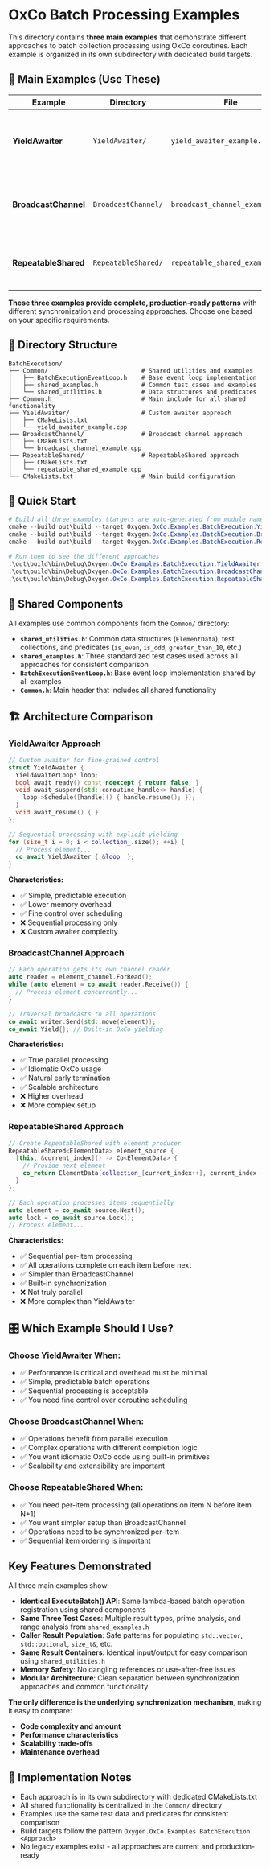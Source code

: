 # OxCo Batch Processing Examples

This directory contains **three main examples** that demonstrate different approaches to batch collection processing using OxCo coroutines. Each example is organized in its own subdirectory with dedicated build targets.

## 🎯 Main Examples (Use These)

| Example | Directory | File | Description |
|---------|-----------|------|-------------|
| **YieldAwaiter** | `YieldAwaiter/` | `yield_awaiter_example.cpp` | Sequential batch processing with custom YieldAwaiter and caller result population |
| **BroadcastChannel** | `BroadcastChannel/` | `broadcast_channel_example.cpp` | Parallel batch processing with OxCo BroadcastChannel and caller result population |
| **RepeatableShared** | `RepeatableShared/` | `repeatable_shared_example.cpp` | Per-item sequential processing with RepeatableShared synchronization |

**These three examples provide complete, production-ready patterns** with different synchronization and processing approaches. Choose one based on your specific requirements.

## 📁 Directory Structure

```
BatchExecution/
├── Common/                          # Shared utilities and examples
│   ├── BatchExecutionEventLoop.h    # Base event loop implementation
│   ├── shared_examples.h            # Common test cases and examples
│   └── shared_utilities.h           # Data structures and predicates
├── Common.h                         # Main include for all shared functionality
├── YieldAwaiter/                    # Custom awaiter approach
│   ├── CMakeLists.txt
│   └── yield_awaiter_example.cpp
├── BroadcastChannel/                # Broadcast channel approach
│   ├── CMakeLists.txt
│   └── broadcast_channel_example.cpp
├── RepeatableShared/                # RepeatableShared approach
│   ├── CMakeLists.txt
│   └── repeatable_shared_example.cpp
└── CMakeLists.txt                   # Main build configuration
```

## 🚀 Quick Start

```powershell
# Build all three examples (targets are auto-generated from module names)
cmake --build out\build --target Oxygen.OxCo.Examples.BatchExecution.YieldAwaiter
cmake --build out\build --target Oxygen.OxCo.Examples.BatchExecution.BroadcastChannel
cmake --build out\build --target Oxygen.OxCo.Examples.BatchExecution.RepeatableShared

# Run them to see the different approaches
.\out\build\bin\Debug\Oxygen.OxCo.Examples.BatchExecution.YieldAwaiter.exe
.\out\build\bin\Debug\Oxygen.OxCo.Examples.BatchExecution.BroadcastChannel.exe
.\out\build\bin\Debug\Oxygen.OxCo.Examples.BatchExecution.RepeatableShared.exe
```

## 🔗 Shared Components

All examples use common components from the `Common/` directory:

- **`shared_utilities.h`**: Common data structures (`ElementData`), test collections, and predicates (`is_even`, `is_odd`, `greater_than_10`, etc.)
- **`shared_examples.h`**: Three standardized test cases used across all approaches for consistent comparison
- **`BatchExecutionEventLoop.h`**: Base event loop implementation shared by all examples
- **`Common.h`**: Main header that includes all shared functionality

## 🏗️ Architecture Comparison

### YieldAwaiter Approach

```cpp
// Custom awaiter for fine-grained control
struct YieldAwaiter {
  YieldAwaiterLoop* loop;
  bool await_ready() const noexcept { return false; }
  void await_suspend(std::coroutine_handle<> handle) {
    loop->Schedule([handle]() { handle.resume(); });
  }
  void await_resume() { }
};

// Sequential processing with explicit yielding
for (size_t i = 0; i < collection_.size(); ++i) {
  // Process element...
  co_await YieldAwaiter { &loop_ };
}
```

**Characteristics:**
- ✅ Simple, predictable execution
- ✅ Lower memory overhead
- ✅ Fine control over scheduling
- ❌ Sequential processing only
- ❌ Custom awaiter complexity

### BroadcastChannel Approach

```cpp
// Each operation gets its own channel reader
auto reader = element_channel.ForRead();
while (auto element = co_await reader.Receive()) {
  // Process element concurrently...
}

// Traversal broadcasts to all operations
co_await writer.Send(std::move(element));
co_await Yield{}; // Built-in OxCo yielding
```

**Characteristics:**
- ✅ True parallel processing
- ✅ Idiomatic OxCo usage
- ✅ Natural early termination
- ✅ Scalable architecture
- ❌ Higher overhead
- ❌ More complex setup

### RepeatableShared Approach

```cpp
// Create RepeatableShared with element producer
RepeatableShared<ElementData> element_source {
  [this, &current_index]() -> Co<ElementData> {
    // Provide next element
    co_return ElementData(collection_[current_index++], current_index - 1);
  }
};

// Each operation processes items sequentially
auto element = co_await source.Next();
auto lock = co_await source.Lock();
// Process element...
```

**Characteristics:**
- ✅ Sequential per-item processing
- ✅ All operations complete on each item before next
- ✅ Simpler than BroadcastChannel
- ✅ Built-in synchronization
- ❌ Not truly parallel
- ❌ More complex than YieldAwaiter

## 🎛️ Which Example Should I Use?

### Choose YieldAwaiter When:
- ✅ Performance is critical and overhead must be minimal
- ✅ Simple, predictable batch operations
- ✅ Sequential processing is acceptable
- ✅ You need fine control over coroutine scheduling

### Choose BroadcastChannel When:
- ✅ Operations benefit from parallel execution
- ✅ Complex operations with different completion logic
- ✅ You want idiomatic OxCo code using built-in primitives
- ✅ Scalability and extensibility are important

### Choose RepeatableShared When:
- ✅ You need per-item processing (all operations on item N before item N+1)
- ✅ You want simpler setup than BroadcastChannel
- ✅ Operations need to be synchronized per-item
- ✅ Sequential item ordering is important

##  Key Features Demonstrated

All three main examples show:
- **Identical ExecuteBatch() API**: Same lambda-based batch operation registration using shared components
- **Same Three Test Cases**: Multiple result types, prime analysis, and range analysis from `shared_examples.h`
- **Caller Result Population**: Safe patterns for populating `std::vector`, `std::optional`, `size_t&`, etc.
- **Same Result Containers**: Identical input/output for easy comparison using `shared_utilities.h`
- **Memory Safety**: No dangling references or use-after-free issues
- **Modular Architecture**: Clean separation between synchronization approaches and common functionality

**The only difference is the underlying synchronization mechanism**, making it easy to compare:
- **Code complexity and amount**
- **Performance characteristics**
- **Scalability trade-offs**
- **Maintenance overhead**

## 📝 Implementation Notes

- Each approach is in its own subdirectory with dedicated CMakeLists.txt
- All shared functionality is centralized in the `Common/` directory
- Examples use the same test data and predicates for consistent comparison
- Build targets follow the pattern `Oxygen.OxCo.Examples.BatchExecution.<Approach>`
- No legacy examples exist - all approaches are current and production-ready
